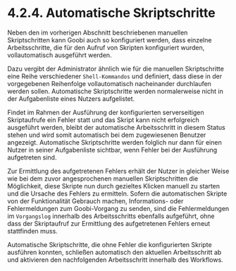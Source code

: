 # 4.2.4. Automatische Skriptschritte

Neben den im vorherigen Abschnitt beschriebenen manuellen Skriptschritten kann Goobi auch so konfiguriert werden, dass einzelne Arbeitsschritte, die für den Aufruf von Skripten konfiguriert wurden, vollautomatisch ausgeführt werden.

Dazu vergibt der Administrator ähnlich wie für die manuellen Skriptschritte eine Reihe verschiedener `Shell-Kommandos` und definiert, dass diese in der vorgegebenen Reihenfolge vollautomatisch nacheinander durchlaufen werden sollen. Automatische Skriptschritte werden normalerweise nicht in der Aufgabenliste eines Nutzers aufgelistet. 

Findet im Rahmen der Ausführung der konfigurierten serverseitigen Skriptaufrufe ein Fehler statt und das Skript kann nicht erfolgreich ausgeführt werden, bleibt der automatische Arbeitsschritt in diesem Status stehen und wird somit automatisch bei dem zugewiesenen Benutzer angezeigt. Automatische Skriptschritte werden folglich nur dann für einen Nutzer in seiner Aufgabenliste sichtbar, wenn Fehler bei der Ausführung aufgetreten sind. 

Zur Ermittlung des aufgetretenen Fehlers erhält der Nutzer in gleicher Weise wie bei dem zuvor angesprochenen manuellen Skriptschritten die Möglichkeit, diese Skripte nun durch gezieltes Klicken manuell zu starten und die Ursache des Fehlers zu ermitteln. Sofern die automatischen Skripte von der Funktionalität Gebrauch machen, Informations- oder Fehlermeldungen zum Goobi-Vorgang zu senden, sind die Fehlermeldungen im `Vorgangslog` innerhalb des Arbeitsschritts ebenfalls aufgeführt, ohne dass der Skriptaufruf zur Ermittlung des aufgetretenen Fehlers erneut stattfinden muss.

Automatische Skriptschritte, die ohne Fehler die konfigurierten Skripte ausführen konnten, schließen automatisch den aktuellen Arbeitsschritt ab und aktivieren den nachfolgenden Arbeitsschritt innerhalb des Workflows.

